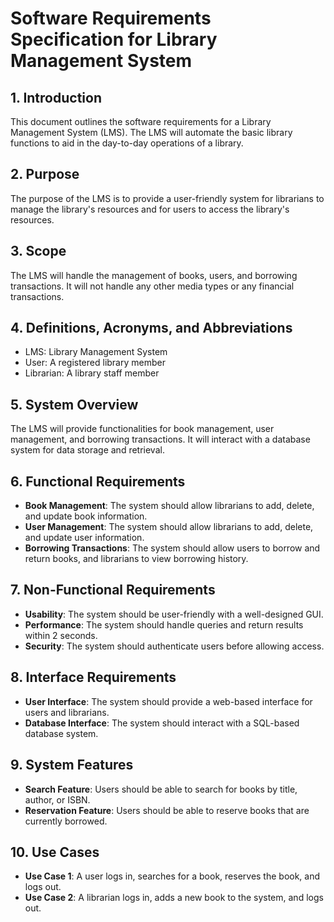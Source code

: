 # Software Requirements Specification for Library Management System

## 1. Introduction
This document outlines the software requirements for a Library Management System (LMS). The LMS will automate the basic library functions to aid in the day-to-day operations of a library.

## 2. Purpose
The purpose of the LMS is to provide a user-friendly system for librarians to manage the library's resources and for users to access the library's resources.

## 3. Scope
The LMS will handle the management of books, users, and borrowing transactions. It will not handle any other media types or any financial transactions.

## 4. Definitions, Acronyms, and Abbreviations
- LMS: Library Management System
- User: A registered library member
- Librarian: A library staff member

## 5. System Overview
The LMS will provide functionalities for book management, user management, and borrowing transactions. It will interact with a database system for data storage and retrieval.

## 6. Functional Requirements
- **Book Management**: The system should allow librarians to add, delete, and update book information.
- **User Management**: The system should allow librarians to add, delete, and update user information.
- **Borrowing Transactions**: The system should allow users to borrow and return books, and librarians to view borrowing history.

## 7. Non-Functional Requirements
- **Usability**: The system should be user-friendly with a well-designed GUI.
- **Performance**: The system should handle queries and return results within 2 seconds.
- **Security**: The system should authenticate users before allowing access.

## 8. Interface Requirements
- **User Interface**: The system should provide a web-based interface for users and librarians.
- **Database Interface**: The system should interact with a SQL-based database system.

## 9. System Features
- **Search Feature**: Users should be able to search for books by title, author, or ISBN.
- **Reservation Feature**: Users should be able to reserve books that are currently borrowed.

## 10. Use Cases
- **Use Case 1**: A user logs in, searches for a book, reserves the book, and logs out.
- **Use Case 2**: A librarian logs in, adds a new book to the system, and logs out.